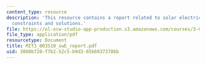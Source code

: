 ```yaml
---
content_type: resource
description: 'This resource contains a report related to solar electricity: problems,
  constraints and solutions.'
file: https://ol-ocw-studio-app-production.s3.amazonaws.com/courses/3-003-principles-of-engineering-practice-spring-2010/3060b720f7b252c5b9d365b6037378bb_MIT3_003S10_swE_report.pdf
file_type: application/pdf
resourcetype: Document
title: MIT3_003S10_swE_report.pdf
uid: 3060b720-f7b2-52c5-b9d3-65b6037378bb
---
```

